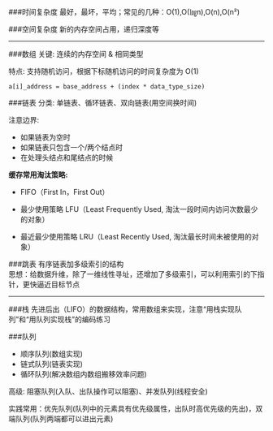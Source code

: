 
###时间复杂度
最好，最坏，平均；常见的几种：O(1),O(㏒n),O(n),O(n²)

###空间复杂度
新的内存空间占用，递归深度等

----

###数组
关键: 连续的内存空间 & 相同类型

特点: 支持随机访问，根据下标随机访问的时间复杂度为 O(1)

`a[i]_address = base_address + (index * data_type_size)`

###链表
分类: 单链表、循环链表、双向链表(用空间换时间)

注意边界:

-	如果链表为空时  
-	如果链表只包含一个/两个结点时  
-	在处理头结点和尾结点的时候

**缓存常用淘汰策略:**

- FIFO（First In，First Out）

- 最少使用策略 LFU（Least Frequently Used, 淘汰一段时间内访问次数最少的对象）

- 最近最少使用策略 LRU（Least Recently Used, 淘汰最长时间未被使用的对象）

###跳表
有序链表加多级索引的结构  
思想：给数据升维，除了一维线性寻址，还增加了多级索引，可以利用索引的下指针，更快逼近目标节点

----

###栈
先进后出（LIFO）的数据结构，常用数组来实现，注意“用栈实现队列”和“用队列实现栈”的编码练习

###队列


- 顺序队列(数组实现)  
- 链式队列(链表实现)  
- 循环队列(解决数组内数组搬移效率问题)

高级: 阻塞队列(入队、出队操作可以阻塞)、并发队列(线程安全)

实践常用：优先队列(队列中的元素具有优先级属性，出队时高优先级的先出)，双端队列(队列两端都可以进出元素)

